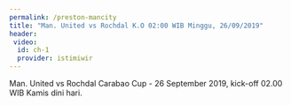 ```yaml
---
permalink: /preston-mancity
title: "Man. United vs Rochdal K.O 02:00 WIB Minggu, 26/09/2019"
header:
 video:
  id: ch-1
  provider: istimiwir
---
```

Man. United vs Rochdal Carabao Cup - 26 September 2019, kick-off 02.00 WIB Kamis dini hari.
